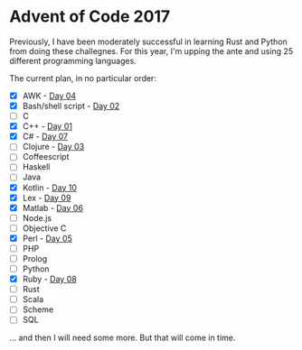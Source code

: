 # Advent of Code 2017

Previously, I have been moderately successful in learning Rust and
Python from doing these challegnes. For this year, I'm upping the ante
and using 25 different programming languages.

The current plan, in no particular order:

- [x] AWK - [Day 04](./day-04/solution.awk)
- [x] Bash/shell script - [Day 02](./day-02/solution.sh)
- [ ] C
- [x] C++ - [Day 01](./day-01/solution.cpp)
- [x] C# - [Day 07](./day-07/solution.cs)
- [ ] Clojure - [Day 03](./day-03/solution.clj)
- [ ] Coffeescript
- [ ] Haskell
- [ ] Java
- [x] Kotlin - [Day 10](./day-10/solution.kt)
- [x] Lex - [Day 09](./day-09/solution.l)
- [x] Matlab - [Day 06](./day-06)
- [ ] Node.js
- [ ] Objective C
- [x] Perl - [Day 05](./day-05/solution.pl)
- [ ] PHP
- [ ] Prolog
- [ ] Python
- [x] Ruby - [Day 08](./day-08/solution.rb)
- [ ] Rust
- [ ] Scala
- [ ] Scheme
- [ ] SQL

… and then I will need some more. But that will come in time.

